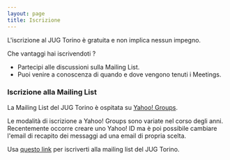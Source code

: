 ```yaml
---
layout: page
title: Iscrizione
---
```


L'iscrizione al JUG Torino è gratuita e non implica nessun impegno.

Che vantaggi hai iscrivendoti ?

* Partecipi alle discussioni sulla Mailing List.
* Puoi venire a conoscenza di quando e dove vengono tenuti i Meetings.

### Iscrizione alla Mailing List

La Mailing List del JUG Torino è ospitata su
[Yahoo! Groups](https://groups.yahoo.com/neo/groups/it-torino-java-jug/info).

Le modalità di iscrizione a Yahoo! Groups sono variate nel corso degli anni.
Recentemente occorre creare uno Yahoo! ID ma è poi possibile cambiare l'email
di recapito dei messaggi ad una email di propria scelta.

Usa [questo link](https://groups.yahoo.com/neo/groups/it-torino-java-jug/info)
per iscriverti alla mailing list del JUG Torino.
